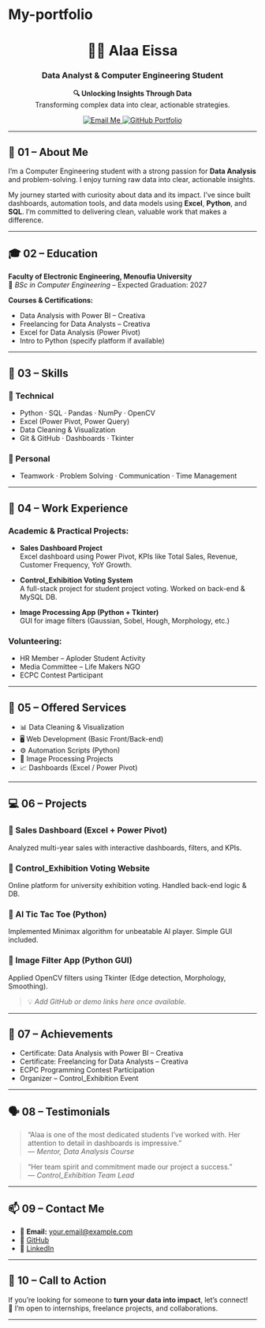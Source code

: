 # My-portfolio
<h1 align="center">👩‍💻 Alaa Eissa</h1>
<h3 align="center">Data Analyst & Computer Engineering Student</h3>

<p align="center">
  <strong>🔍 Unlocking Insights Through Data</strong><br>
  Transforming complex data into clear, actionable strategies.
</p>

<p align="center">
  <a href="mailto:alaaeissa859@gmail.com">
    <img src="https://img.shields.io/badge/Get_in_Touch-8A2BE2?style=for-the-badge&logo=gmail&logoColor=white" alt="Email Me" />
  </a>
  <a href="https://github.com/Alaa-Eissa">
    <img src="https://img.shields.io/badge/View_Portfolio-000000?style=for-the-badge&logo=github&logoColor=white" alt="GitHub Portfolio" />
  </a>
</p>

---

## 📌 01 – About Me

I’m a Computer Engineering student with a strong passion for **Data Analysis** and problem-solving. I enjoy turning raw data into clear, actionable insights.

My journey started with curiosity about data and its impact. I’ve since built dashboards, automation tools, and data models using **Excel**, **Python**, and **SQL**. I’m committed to delivering clean, valuable work that makes a difference.

---

## 🎓 02 – Education

**Faculty of Electronic Engineering, Menoufia University**  
📍 *BSc in Computer Engineering* – Expected Graduation: 2027

**Courses & Certifications:**
- Data Analysis with Power BI – Creativa
- Freelancing for Data Analysts – Creativa
- Excel for Data Analysis (Power Pivot)
- Intro to Python (specify platform if available)

---

## 🧠 03 – Skills

### 🔧 Technical
- Python · SQL · Pandas · NumPy · OpenCV
- Excel (Power Pivot, Power Query)
- Data Cleaning & Visualization
- Git & GitHub · Dashboards · Tkinter

### 💬 Personal
- Teamwork · Problem Solving · Communication · Time Management

---

## 💼 04 – Work Experience

### Academic & Practical Projects:
- **Sales Dashboard Project**  
  Excel dashboard using Power Pivot, KPIs like Total Sales, Revenue, Customer Frequency, YoY Growth.

- **Control_Exhibition Voting System**  
  A full-stack project for student project voting. Worked on back-end & MySQL DB.

- **Image Processing App (Python + Tkinter)**  
  GUI for image filters (Gaussian, Sobel, Hough, Morphology, etc.)

### Volunteering:
- HR Member – Aploder Student Activity  
- Media Committee – Life Makers NGO  
- ECPC Contest Participant

---

## 🚀 05 – Offered Services

- 📊 Data Cleaning & Visualization  
- 🖥 Web Development (Basic Front/Back-end)  
- ⚙️ Automation Scripts (Python)  
- 🧠 Image Processing Projects  
- 📈 Dashboards (Excel / Power Pivot)

---

## 💻 06 – Projects

### 🔹 Sales Dashboard (Excel + Power Pivot)
Analyzed multi-year sales with interactive dashboards, filters, and KPIs.

### 🔹 Control_Exhibition Voting Website
Online platform for university exhibition voting. Handled back-end logic & DB.

### 🔹 AI Tic Tac Toe (Python)
Implemented Minimax algorithm for unbeatable AI player. Simple GUI included.

### 🔹 Image Filter App (Python GUI)
Applied OpenCV filters using Tkinter (Edge detection, Morphology, Smoothing).

> 💡 _Add GitHub or demo links here once available._

---

## 🏅 07 – Achievements

- Certificate: Data Analysis with Power BI – Creativa  
- Certificate: Freelancing for Data Analysts – Creativa  
- ECPC Programming Contest Participation  
- Organizer – Control_Exhibition Event

---

## 🗣 08 – Testimonials

> “Alaa is one of the most dedicated students I’ve worked with. Her attention to detail in dashboards is impressive.”  
— *Mentor, Data Analysis Course*

> “Her team spirit and commitment made our project a success.”  
— *Control_Exhibition Team Lead*

---

## 📫 09 – Contact Me

- 📧 **Email:** your.email@example.com  
- 🔗 [GitHub](https://github.com/Alaa-Eissa)  
- 🔗 [LinkedIn](https://www.linkedin.com/in/%C3%A1laa-eissa?utm_source=share&utm_campaign=share_via&utm_content=profile&utm_medium=android_app)  

---

## 🔔 10 – Call to Action

If you’re looking for someone to **turn your data into impact**, let’s connect!  
📩 I’m open to internships, freelance projects, and collaborations.

---
